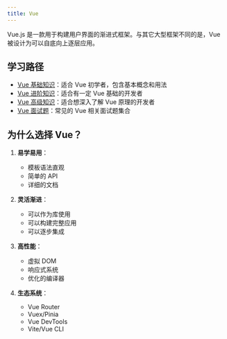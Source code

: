 ```yaml
---
title: Vue
---
```


Vue.js 是一款用于构建用户界面的渐进式框架。与其它大型框架不同的是，Vue 被设计为可以自底向上逐层应用。

## 学习路径

- [Vue 基础知识](./basics)：适合 Vue 初学者，包含基本概念和用法
- [Vue 进阶知识](./advanced)：适合有一定 Vue 基础的开发者
- [Vue 高级知识](./expert)：适合想深入了解 Vue 原理的开发者
- [Vue 面试题](./interview)：常见的 Vue 相关面试题集合

## 为什么选择 Vue？

1. **易学易用**：

   - 模板语法直观
   - 简单的 API
   - 详细的文档

2. **灵活渐进**：

   - 可以作为库使用
   - 可以构建完整应用
   - 可以逐步集成

3. **高性能**：

   - 虚拟 DOM
   - 响应式系统
   - 优化的编译器

4. **生态系统**：
   - Vue Router
   - Vuex/Pinia
   - Vue DevTools
   - Vite/Vue CLI
